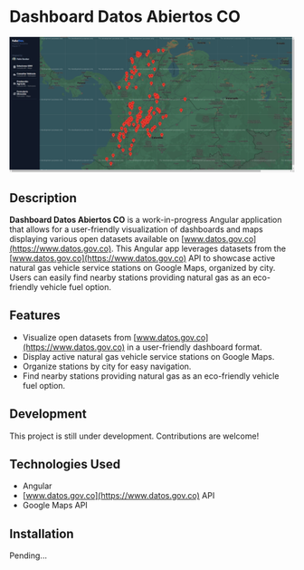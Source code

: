 # Dashboard Datos Abiertos CO

![AppWorking](./app-working.png)

## Description

**Dashboard Datos Abiertos CO** is a work-in-progress Angular application that allows for a user-friendly visualization of dashboards and maps displaying various open datasets available on [www.datos.gov.co](https://www.datos.gov.co). This Angular app leverages datasets from the [www.datos.gov.co](https://www.datos.gov.co) API to showcase active natural gas vehicle service stations on Google Maps, organized by city. Users can easily find nearby stations providing natural gas as an eco-friendly vehicle fuel option.

## Features

- Visualize open datasets from [www.datos.gov.co](https://www.datos.gov.co) in a user-friendly dashboard format.
- Display active natural gas vehicle service stations on Google Maps.
- Organize stations by city for easy navigation.
- Find nearby stations providing natural gas as an eco-friendly vehicle fuel option.

## Development

This project is still under development. Contributions are welcome!

## Technologies Used

- Angular
- [www.datos.gov.co](https://www.datos.gov.co) API
- Google Maps API

## Installation

Pending...

